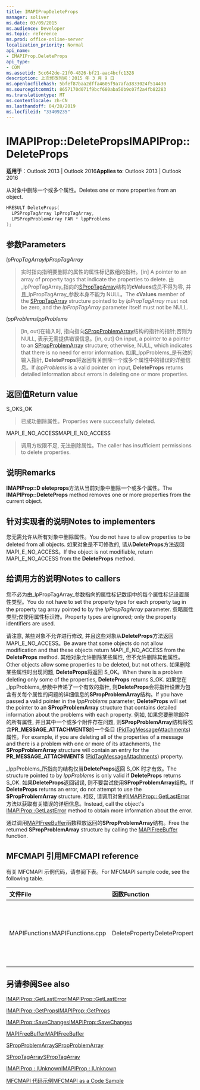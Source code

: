 ```yaml
---
title: IMAPIPropDeleteProps
manager: soliver
ms.date: 03/09/2015
ms.audience: Developer
ms.topic: reference
ms.prod: office-online-server
localization_priority: Normal
api_name:
- IMAPIProp.DeleteProps
api_type:
- COM
ms.assetid: 5cc642de-21f0-4826-bf21-aac4bcfc1328
description: 上次修改时间：2015 年 3 月 9 日
ms.openlocfilehash: 5bfef87baa2dffa4605f9a7afa3833024f514430
ms.sourcegitcommit: 8657170d071f9bcf680aba50b9c07f2a4fb82283
ms.translationtype: MT
ms.contentlocale: zh-CN
ms.lasthandoff: 04/28/2019
ms.locfileid: "33409235"
---
```

# <a name="imapipropdeleteprops"></a><span data-ttu-id="3728e-103">IMAPIProp::DeleteProps</span><span class="sxs-lookup"><span data-stu-id="3728e-103">IMAPIProp::DeleteProps</span></span>

  
  
<span data-ttu-id="3728e-104">**适用于**：Outlook 2013 | Outlook 2016</span><span class="sxs-lookup"><span data-stu-id="3728e-104">**Applies to**: Outlook 2013 | Outlook 2016</span></span> 
  
<span data-ttu-id="3728e-105">从对象中删除一个或多个属性。</span><span class="sxs-lookup"><span data-stu-id="3728e-105">Deletes one or more properties from an object.</span></span> 
  
```cpp
HRESULT DeleteProps(
  LPSPropTagArray lpPropTagArray,
  LPSPropProblemArray FAR * lppProblems
);
```

## <a name="parameters"></a><span data-ttu-id="3728e-106">参数</span><span class="sxs-lookup"><span data-stu-id="3728e-106">Parameters</span></span>

 <span data-ttu-id="3728e-107">_lpPropTagArray_</span><span class="sxs-lookup"><span data-stu-id="3728e-107">_lpPropTagArray_</span></span>
  
> <span data-ttu-id="3728e-108">实时指向指明要删除的属性的属性标记数组的指针。</span><span class="sxs-lookup"><span data-stu-id="3728e-108">[in] A pointer to an array of property tags that indicate the properties to delete.</span></span> <span data-ttu-id="3728e-109">由_lpPropTagArray_指向的[SPropTagArray](sproptagarray.md)结构的**cValues**成员不得为零, 并且_lpPropTagArray_参数本身不能为 NULL。</span><span class="sxs-lookup"><span data-stu-id="3728e-109">The **cValues** member of the [SPropTagArray](sproptagarray.md) structure pointed to by  _lpPropTagArray_ must not be zero, and the  _lpPropTagArray_ parameter itself must not be NULL.</span></span> 
    
 <span data-ttu-id="3728e-110">_lppProblems_</span><span class="sxs-lookup"><span data-stu-id="3728e-110">_lppProblems_</span></span>
  
> <span data-ttu-id="3728e-111">[in, out]在输入时, 指向指向[SPropProblemArray](spropproblemarray.md)结构的指针的指针;否则为 NULL, 表示无需提供错误信息。</span><span class="sxs-lookup"><span data-stu-id="3728e-111">[in, out] On input, a pointer to a pointer to an [SPropProblemArray](spropproblemarray.md) structure; otherwise, NULL, which indicates that there is no need for error information.</span></span> <span data-ttu-id="3728e-112">如果_lppProblems_是有效的输入指针, **DeleteProps**将返回有关删除一个或多个属性中的错误的详细信息。</span><span class="sxs-lookup"><span data-stu-id="3728e-112">If  _lppProblems_ is a valid pointer on input, **DeleteProps** returns detailed information about errors in deleting one or more properties.</span></span> 
    
## <a name="return-value"></a><span data-ttu-id="3728e-113">返回值</span><span class="sxs-lookup"><span data-stu-id="3728e-113">Return value</span></span>

<span data-ttu-id="3728e-114">S_OK</span><span class="sxs-lookup"><span data-stu-id="3728e-114">S_OK</span></span> 
  
> <span data-ttu-id="3728e-115">已成功删除属性。</span><span class="sxs-lookup"><span data-stu-id="3728e-115">Properties were successfully deleted.</span></span>
    
<span data-ttu-id="3728e-116">MAPI_E_NO_ACCESS</span><span class="sxs-lookup"><span data-stu-id="3728e-116">MAPI_E_NO_ACCESS</span></span> 
  
> <span data-ttu-id="3728e-117">调用方权限不足, 无法删除属性。</span><span class="sxs-lookup"><span data-stu-id="3728e-117">The caller has insufficient permissions to delete properties.</span></span>
    
## <a name="remarks"></a><span data-ttu-id="3728e-118">说明</span><span class="sxs-lookup"><span data-stu-id="3728e-118">Remarks</span></span>

<span data-ttu-id="3728e-119">**IMAPIProp::D eleteprops**方法从当前对象中删除一个或多个属性。</span><span class="sxs-lookup"><span data-stu-id="3728e-119">The **IMAPIProp::DeleteProps** method removes one or more properties from the current object.</span></span> 
  
## <a name="notes-to-implementers"></a><span data-ttu-id="3728e-120">针对实现者的说明</span><span class="sxs-lookup"><span data-stu-id="3728e-120">Notes to implementers</span></span>

<span data-ttu-id="3728e-121">您无需允许从所有对象中删除属性。</span><span class="sxs-lookup"><span data-stu-id="3728e-121">You do not have to allow properties to be deleted from all objects.</span></span> <span data-ttu-id="3728e-122">如果对象是不可修改的, 请从**DeleteProps**方法返回 MAPI_E_NO_ACCESS。</span><span class="sxs-lookup"><span data-stu-id="3728e-122">If the object is not modifiable, return MAPI_E_NO_ACCESS from the **DeleteProps** method.</span></span> 
  
## <a name="notes-to-callers"></a><span data-ttu-id="3728e-123">给调用方的说明</span><span class="sxs-lookup"><span data-stu-id="3728e-123">Notes to callers</span></span>

<span data-ttu-id="3728e-124">您不必为由_lpPropTagArray_参数指向的属性标记数组中的每个属性标记设置属性类型。</span><span class="sxs-lookup"><span data-stu-id="3728e-124">You do not have to set the property type for each property tag in the property tag array pointed to by the  _lpPropTagArray_ parameter.</span></span> <span data-ttu-id="3728e-125">忽略属性类型;仅使用属性标识符。</span><span class="sxs-lookup"><span data-stu-id="3728e-125">Property types are ignored; only the property identifiers are used.</span></span> 
  
<span data-ttu-id="3728e-126">请注意, 某些对象不允许进行修改, 并且这些对象从**DeleteProps**方法返回 MAPI_E_NO_ACCESS。</span><span class="sxs-lookup"><span data-stu-id="3728e-126">Be aware that some objects do not allow modification and that these objects return MAPI_E_NO_ACCESS from the **DeleteProps** method.</span></span> <span data-ttu-id="3728e-127">其他对象允许删除某些属性, 但不允许删除其他属性。</span><span class="sxs-lookup"><span data-stu-id="3728e-127">Other objects allow some properties to be deleted, but not others.</span></span> <span data-ttu-id="3728e-128">如果删除某些属性时出现问题, **DeleteProps**将返回 S_OK。</span><span class="sxs-lookup"><span data-stu-id="3728e-128">When there is a problem deleting only some of the properties, **DeleteProps** returns S_OK.</span></span> <span data-ttu-id="3728e-129">如果您在_lppProblems_参数中传递了一个有效的指针, 则**DeleteProps**会将指针设置为包含有关每个属性的问题的详细信息的**SPropProblemArray**结构。</span><span class="sxs-lookup"><span data-stu-id="3728e-129">If you have passed a valid pointer in the  _lppProblems_ parameter, **DeleteProps** will set the pointer to an **SPropProblemArray** structure that contains detailed information about the problems with each property.</span></span> <span data-ttu-id="3728e-130">例如, 如果您要删除邮件的所有属性, 并且其中一个或多个附件存在问题, 则**SPropProblemArray**结构将包含**PR_MESSAGE_ATTACHMENTS**的一个条目 ([PidTagMessageAttachments](pidtagmessageattachments-canonical-property.md)) 属性。</span><span class="sxs-lookup"><span data-stu-id="3728e-130">For example, if you are deleting all of the properties of a message and there is a problem with one or more of its attachments, the **SPropProblemArray** structure will contain an entry for the **PR_MESSAGE_ATTACHMENTS** ([PidTagMessageAttachments](pidtagmessageattachments-canonical-property.md)) property.</span></span> 
  
<span data-ttu-id="3728e-131">_lppProblems_所指向的结构仅当**DeleteProps**返回 S_OK 时才有效。</span><span class="sxs-lookup"><span data-stu-id="3728e-131">The structure pointed to by  _lppProblems_ is only valid if **DeleteProps** returns S_OK.</span></span> <span data-ttu-id="3728e-132">如果**DeleteProps**返回错误, 则不要尝试使用**SPropProblemArray**结构。</span><span class="sxs-lookup"><span data-stu-id="3728e-132">If **DeleteProps** returns an error, do not attempt to use the **SPropProblemArray** structure.</span></span> <span data-ttu-id="3728e-133">相反, 请调用对象的[IMAPIProp:: GetLastError](imapiprop-getlasterror.md)方法以获取有关错误的详细信息。</span><span class="sxs-lookup"><span data-stu-id="3728e-133">Instead, call the object's [IMAPIProp::GetLastError](imapiprop-getlasterror.md) method to obtain more information about the error.</span></span> 
  
<span data-ttu-id="3728e-134">通过调用[MAPIFreeBuffer](mapifreebuffer.md)函数释放返回的**SPropProblemArray**结构。</span><span class="sxs-lookup"><span data-stu-id="3728e-134">Free the returned **SPropProblemArray** structure by calling the [MAPIFreeBuffer](mapifreebuffer.md) function.</span></span> 
  
## <a name="mfcmapi-reference"></a><span data-ttu-id="3728e-135">MFCMAPI 引用</span><span class="sxs-lookup"><span data-stu-id="3728e-135">MFCMAPI reference</span></span>

<span data-ttu-id="3728e-136">有关 MFCMAPI 示例代码，请参阅下表。</span><span class="sxs-lookup"><span data-stu-id="3728e-136">For MFCMAPI sample code, see the following table.</span></span>
  
|<span data-ttu-id="3728e-137">**文件**</span><span class="sxs-lookup"><span data-stu-id="3728e-137">**File**</span></span>|<span data-ttu-id="3728e-138">**函数**</span><span class="sxs-lookup"><span data-stu-id="3728e-138">**Function**</span></span>|<span data-ttu-id="3728e-139">**备注**</span><span class="sxs-lookup"><span data-stu-id="3728e-139">**Comment**</span></span>|
|:-----|:-----|:-----|
|<span data-ttu-id="3728e-140">MAPIFunctions</span><span class="sxs-lookup"><span data-stu-id="3728e-140">MAPIFunctions.cpp</span></span>  <br/> |<span data-ttu-id="3728e-141">DeleteProperty</span><span class="sxs-lookup"><span data-stu-id="3728e-141">DeleteProperty</span></span>  <br/> |<span data-ttu-id="3728e-142">MFCMAPI 使用**IMAPIProp::D eleteprops**方法从对象中删除属性。</span><span class="sxs-lookup"><span data-stu-id="3728e-142">MFCMAPI uses the **IMAPIProp::DeleteProps** method to delete a property from an object.</span></span>  <br/> |
   
## <a name="see-also"></a><span data-ttu-id="3728e-143">另请参阅</span><span class="sxs-lookup"><span data-stu-id="3728e-143">See also</span></span>



[<span data-ttu-id="3728e-144">IMAPIProp::GetLastError</span><span class="sxs-lookup"><span data-stu-id="3728e-144">IMAPIProp::GetLastError</span></span>](imapiprop-getlasterror.md)
  
[<span data-ttu-id="3728e-145">IMAPIProp::GetProps</span><span class="sxs-lookup"><span data-stu-id="3728e-145">IMAPIProp::GetProps</span></span>](imapiprop-getprops.md)
  
[<span data-ttu-id="3728e-146">IMAPIProp::SaveChanges</span><span class="sxs-lookup"><span data-stu-id="3728e-146">IMAPIProp::SaveChanges</span></span>](imapiprop-savechanges.md)
  
[<span data-ttu-id="3728e-147">MAPIFreeBuffer</span><span class="sxs-lookup"><span data-stu-id="3728e-147">MAPIFreeBuffer</span></span>](mapifreebuffer.md)
  
[<span data-ttu-id="3728e-148">SPropProblemArray</span><span class="sxs-lookup"><span data-stu-id="3728e-148">SPropProblemArray</span></span>](spropproblemarray.md)
  
[<span data-ttu-id="3728e-149">SPropTagArray</span><span class="sxs-lookup"><span data-stu-id="3728e-149">SPropTagArray</span></span>](sproptagarray.md)
  
[<span data-ttu-id="3728e-150">IMAPIProp : IUnknown</span><span class="sxs-lookup"><span data-stu-id="3728e-150">IMAPIProp : IUnknown</span></span>](imapipropiunknown.md)


[<span data-ttu-id="3728e-151">MFCMAPI 代码示例</span><span class="sxs-lookup"><span data-stu-id="3728e-151">MFCMAPI as a Code Sample</span></span>](mfcmapi-as-a-code-sample.md)

